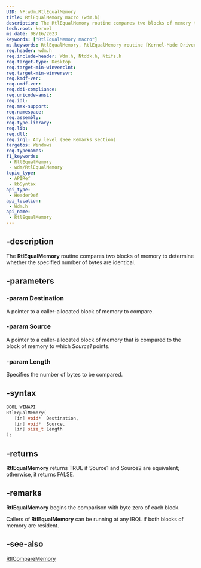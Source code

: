 ```yaml
---
UID: NF:wdm.RtlEqualMemory
title: RtlEqualMemory macro (wdm.h)
description: The RtlEqualMemory routine compares two blocks of memory to determine whether the specified number of bytes are identical.
tech.root: kernel
ms.date: 08/16/2023
keywords: ["RtlEqualMemory macro"]
ms.keywords: RtlEqualMemory, RtlEqualMemory routine [Kernel-Mode Driver Architecture], k109_a75dfbc8-12af-4f95-9ba0-b7752b796e55.xml, kernel.rtlequalmemory, wdm/RtlEqualMemory
req.header: wdm.h
req.include-header: Wdm.h, Ntddk.h, Ntifs.h
req.target-type: Desktop
req.target-min-winverclnt:
req.target-min-winversvr: 
req.kmdf-ver: 
req.umdf-ver: 
req.ddi-compliance: 
req.unicode-ansi: 
req.idl: 
req.max-support: 
req.namespace: 
req.assembly: 
req.type-library: 
req.lib: 
req.dll: 
req.irql: Any level (See Remarks section)
targetos: Windows
req.typenames: 
f1_keywords:
 - RtlEqualMemory
 - wdm/RtlEqualMemory
topic_type:
 - APIRef
 - kbSyntax
api_type:
 - HeaderDef
api_location:
 - Wdm.h
api_name:
 - RtlEqualMemory
---
```


## -description

The **RtlEqualMemory** routine compares two blocks of memory to determine whether the specified number of bytes are identical.

## -parameters

### -param Destination

A pointer to a caller-allocated block of memory to compare.

### -param Source

A pointer to a caller-allocated block of memory that is compared to the block of memory to which *Source1* points.

### -param Length

Specifies the number of bytes to be compared.

## -syntax

```cpp
BOOL WINAPI
RtlEqualMemory(
   [in] void*  Destination,
   [in] void*  Source,
   [in] size_t Length
);
```

## -returns

**RtlEqualMemory** returns TRUE if Source1 and Source2 are equivalent; otherwise, it returns FALSE.

## -remarks

**RtlEqualMemory** begins the comparison with byte zero of each block.

Callers of **RtlEqualMemory** can be running at any IRQL if both blocks of memory are resident.

## -see-also

[RtlCompareMemory](./nf-wdm-rtlcomparememory.md)
